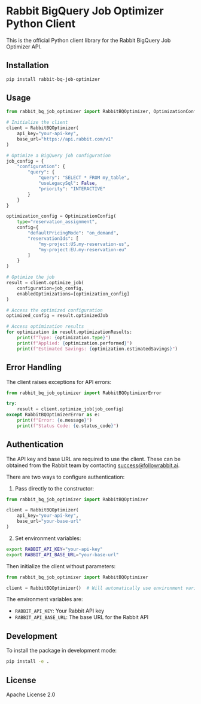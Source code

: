 # Rabbit BigQuery Job Optimizer Python Client

This is the official Python client library for the Rabbit BigQuery Job Optimizer API.

## Installation

```bash
pip install rabbit-bq-job-optimizer
```

## Usage

```python
from rabbit_bq_job_optimizer import RabbitBQOptimizer, OptimizationConfig

# Initialize the client
client = RabbitBQOptimizer(
    api_key="your-api-key",
    base_url="https://api.rabbit.com/v1"  
)

# Optimize a BigQuery job configuration
job_config = {
    "configuration": {
        "query": {
            "query": "SELECT * FROM my_table",
            "useLegacySql": False,
            "priority": "INTERACTIVE"
        }
    }
}

optimization_config = OptimizationConfig(
    type="reservation_assignment",
    config={
        "defaultPricingMode": "on_demand",
        "reservationIds": [
            "my-project:US.my-reservation-us",
            "my-project:EU.my-reservation-eu"
        ]
    }
)

# Optimize the job
result = client.optimize_job(
    configuration=job_config,
    enabledOptimizations=[optimization_config]
)

# Access the optimized configuration
optimized_config = result.optimizedJob

# Access optimization results
for optimization in result.optimizationResults:
    print(f"Type: {optimization.type}")
    print(f"Applied: {optimization.performed}")
    print(f"Estimated Savings: {optimization.estimatedSavings}")
```

## Error Handling

The client raises exceptions for API errors:

```python
from rabbit_bq_job_optimizer import RabbitBQOptimizerError

try:
    result = client.optimize_job(job_config)
except RabbitBQOptimizerError as e:
    print(f"Error: {e.message}")
    print(f"Status Code: {e.status_code}")
```

## Authentication

The API key and base URL are required to use the client. These can be obtained from the Rabbit team by contacting success@followrabbit.ai.

There are two ways to configure authentication:

1. Pass directly to the constructor:
```python
from rabbit_bq_job_optimizer import RabbitBQOptimizer

client = RabbitBQOptimizer(
    api_key="your-api-key",
    base_url="your-base-url"
)
```

2. Set environment variables:
```bash
export RABBIT_API_KEY="your-api-key"
export RABBIT_API_BASE_URL="your-base-url"
```

Then initialize the client without parameters:
```python
from rabbit_bq_job_optimizer import RabbitBQOptimizer

client = RabbitBQOptimizer()  # Will automatically use environment variables
```

The environment variables are:
- `RABBIT_API_KEY`: Your Rabbit API key
- `RABBIT_API_BASE_URL`: The base URL for the Rabbit API

## Development

To install the package in development mode:

```bash
pip install -e .
```

## License

Apache License 2.0 